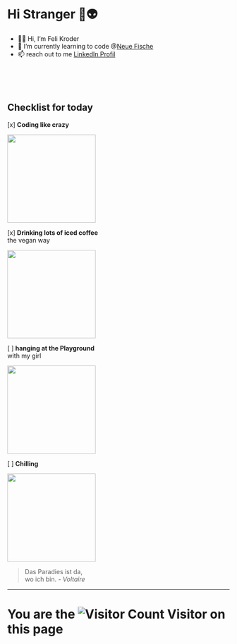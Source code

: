 <p>

# Hi Stranger 🖖👽

- 🙋‍♀️ Hi, I’m Feli Kroder 
- 👀 I’m currently learning to code @[Neue Fische](https://github.com/neuefische)
- 📫 reach out to me [LinkedIn Profil](https://www.linkedin.com/in/felicitas-kroder)

<br>
<br>
<br>
</p>

## Checklist for today

[x] **Coding like crazy**
<!--![Coding like crqzy](https://media.giphy.com/media/JIX9t2j0ZTN9S/giphy.gif)-->
<img src="https://media.giphy.com/media/3oriO0o3mjqifL7wK4/giphy.gif" width="200"/>

[x] **Drinking lots of iced coffee**   
the vegan way
<!--![Drinking iced coffee latte](https://i.pinimg.com/564x/58/a7/b6/58a7b6a4cdccfc9ee7629bdcf98e42ac.jpg)-->
<img src="https://i.pinimg.com/564x/58/a7/b6/58a7b6a4cdccfc9ee7629bdcf98e42ac.jpg" width="200"/>

[ ] **hanging at the Playground**  
with my girl
<!--![Playground Hopping](https://i.pinimg.com/564x/de/10/1b/de101b208e2d395bcfb02488dc95a6b8.jpg)-->
<img src="https://media.giphy.com/media/5e22AmU8fqJpxCWZpF/giphy.gif" width="200"/>

[ ] **Chilling**
<!--![Best Workplace](https://images.unsplash.com/photo-1630436476807-03b13bd02e0c?ixlib=rb-4.0.3&ixid=M3wxMjA3fDB8MHxwaG90by1wYWdlfHx8fGVufDB8fHx8fA%3D%3D&auto=format&fit=crop&w=1587&q=80)-->
<img src="https://images.unsplash.com/photo-1630436476807-03b13bd02e0c?ixlib=rb-4.0.3&ixid=M3wxMjA3fDB8MHxwaG90by1wYWdlfHx8fGVufDB8fHx8fA%3D%3D&auto=format&fit=crop&w=1587&q=80" width="200"/>

> Das Paradies ist da,  
> wo ich bin. - *Voltaire*

___

# You are the ![Visitor Count](https://profile-counter.glitch.me/FeliKroder/count.svg) Visitor on this page

<!---
FeliKroder/FeliKroder is a ✨ special ✨ repository because its `README.md` (this file) appears on your GitHub profile.
You can click the Preview link to take a look at your changes.
--->

